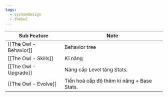 ```yaml
---
tags:
  - systemdesign
  - theowl
---
```


| Sub Feature        | Note                                       |
| ------------------ | ------------------------------------------ |
| [[The Owl - Behavior]] | Behavior tree                              |
| [[The Owl - Skills]]   | Kĩ năng                                    |
| [[The Owl - Upgrade]]  | Nâng cấp Level tăng Stats.                 |
| [[The Owl - Evolve]]   | Tiến hoá cấp độ thêm kĩ năng + Base Stats. |
 